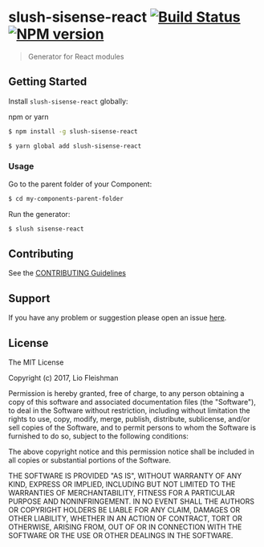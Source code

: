 # slush-sisense-react [![Build Status](https://secure.travis-ci.org/leofle/slush-sisense-react.png?branch=master)](https://travis-ci.org/leofle/slush-sisense-react) [![NPM version](https://badge-me.herokuapp.com/api/npm/slush-sisense-react.png)](http://badges.enytc.com/for/npm/slush-sisense-react)

> Generator for React modules


## Getting Started

Install `slush-sisense-react` globally:

npm or yarn
```bash
$ npm install -g slush-sisense-react 
```

```bash
$ yarn global add slush-sisense-react 
```

### Usage

Go to the parent folder of your Component:

```bash
$ cd my-components-parent-folder
```

Run the generator:

```bash
$ slush sisense-react
```

## Contributing

See the [CONTRIBUTING Guidelines](https://github.com/leofle/slush-sisense-react/blob/master/CONTRIBUTING.md)

## Support
If you have any problem or suggestion please open an issue [here](https://github.com/leofle/slush-sisense-react/issues).

## License 

The MIT License

Copyright (c) 2017, Lio Fleishman

Permission is hereby granted, free of charge, to any person
obtaining a copy of this software and associated documentation
files (the "Software"), to deal in the Software without
restriction, including without limitation the rights to use,
copy, modify, merge, publish, distribute, sublicense, and/or sell
copies of the Software, and to permit persons to whom the
Software is furnished to do so, subject to the following
conditions:

The above copyright notice and this permission notice shall be
included in all copies or substantial portions of the Software.

THE SOFTWARE IS PROVIDED "AS IS", WITHOUT WARRANTY OF ANY KIND,
EXPRESS OR IMPLIED, INCLUDING BUT NOT LIMITED TO THE WARRANTIES
OF MERCHANTABILITY, FITNESS FOR A PARTICULAR PURPOSE AND
NONINFRINGEMENT. IN NO EVENT SHALL THE AUTHORS OR COPYRIGHT
HOLDERS BE LIABLE FOR ANY CLAIM, DAMAGES OR OTHER LIABILITY,
WHETHER IN AN ACTION OF CONTRACT, TORT OR OTHERWISE, ARISING
FROM, OUT OF OR IN CONNECTION WITH THE SOFTWARE OR THE USE OR
OTHER DEALINGS IN THE SOFTWARE.

